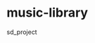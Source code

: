 # music-library
sd_project

<img src="https://octocat-generator-assets.githubusercontent.com/my-octocat-1608367107981.png" id="octocat" alt="" />
